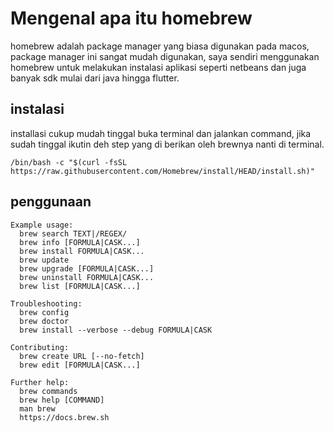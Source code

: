 # Mengenal apa itu homebrew
homebrew adalah package manager yang biasa digunakan pada macos, package manager ini sangat mudah digunakan, 
saya sendiri menggunakan homebrew untuk melakukan instalasi aplikasi seperti netbeans dan juga banyak sdk mulai dari java hingga flutter.

## instalasi
installasi cukup mudah tinggal buka terminal dan jalankan command, jika sudah tinggal ikutin deh step yang di berikan oleh brewnya nanti di terminal.
``` 
/bin/bash -c "$(curl -fsSL https://raw.githubusercontent.com/Homebrew/install/HEAD/install.sh)"
```

## penggunaan

```
Example usage:
  brew search TEXT|/REGEX/
  brew info [FORMULA|CASK...]
  brew install FORMULA|CASK...
  brew update
  brew upgrade [FORMULA|CASK...]
  brew uninstall FORMULA|CASK...
  brew list [FORMULA|CASK...]

Troubleshooting:
  brew config
  brew doctor
  brew install --verbose --debug FORMULA|CASK

Contributing:
  brew create URL [--no-fetch]
  brew edit [FORMULA|CASK...]

Further help:
  brew commands
  brew help [COMMAND]
  man brew
  https://docs.brew.sh
 ```
